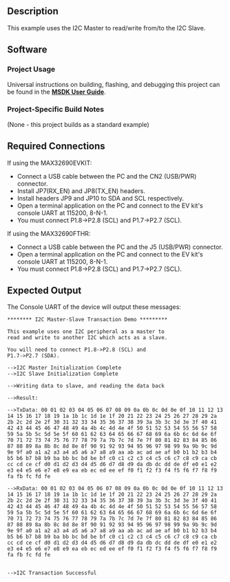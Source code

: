 ## Description

This example uses the I2C Master to read/write from/to the I2C Slave. 

## Software

### Project Usage

Universal instructions on building, flashing, and debugging this project can be found in the **[MSDK User Guide](https://analog-devices-msdk.github.io/msdk/USERGUIDE/)**.

### Project-Specific Build Notes

(None - this project builds as a standard example)

## Required Connections

If using the MAX32690EVKIT:
-   Connect a USB cable between the PC and the CN2 (USB/PWR) connector.
-   Install JP7(RX_EN) and JP8(TX_EN) headers.
-   Install headers JP9 and JP10 to SDA and SCL respectively.
-   Open a terminal application on the PC and connect to the EV kit's console UART at 115200, 8-N-1.
-   You must connect P1.8->P2.8 (SCL) and P1.7->P2.7 (SCL).

If using the MAX32690FTHR:
-   Connect a USB cable between the PC and the J5 (USB/PWR) connector.
-   Open a terminal application on the PC and connect to the EV kit's console UART at 115200, 8-N-1.
-   You must connect P1.8->P2.8 (SCL) and P1.7->P2.7 (SCL).

## Expected Output

The Console UART of the device will output these messages:

```
******** I2C Master-Slave Transaction Demo *********

This example uses one I2C peripheral as a master to
read and write to another I2C which acts as a slave.

You will need to connect P1.8->P2.8 (SCL) and
P1.7->P2.7 (SDA).

-->I2C Master Initialization Complete
-->I2C Slave Initialization Complete

-->Writing data to slave, and reading the data back

-->Result:

-->TxData: 00 01 02 03 04 05 06 07 08 09 0a 0b 0c 0d 0e 0f 10 11 12 13 14 15 16 17 18 19 1a 1b 1c 1d 1e 1f 20 21 22 23 24 25 26 27 28 29 2a 2b 2c 2d 2e 2f 30 31 32 33 34 35 36 37 38 39 3a 3b 3c 3d 3e 3f 40 41 42 43 44 45 46 47 48 49 4a 4b 4c 4d 4e 4f 50 51 52 53 54 55 56 57 58 59 5a 5b 5c 5d 5e 5f 60 61 62 63 64 65 66 67 68 69 6a 6b 6c 6d 6e 6f 70 71 72 73 74 75 76 77 78 79 7a 7b 7c 7d 7e 7f 80 81 82 83 84 85 86 87 88 89 8a 8b 8c 8d 8e 8f 90 91 92 93 94 95 96 97 98 99 9a 9b 9c 9d 9e 9f a0 a1 a2 a3 a4 a5 a6 a7 a8 a9 aa ab ac ad ae af b0 b1 b2 b3 b4 b5 b6 b7 b8 b9 ba bb bc bd be bf c0 c1 c2 c3 c4 c5 c6 c7 c8 c9 ca cb cc cd ce cf d0 d1 d2 d3 d4 d5 d6 d7 d8 d9 da db dc dd de df e0 e1 e2 e3 e4 e5 e6 e7 e8 e9 ea eb ec ed ee ef f0 f1 f2 f3 f4 f5 f6 f7 f8 f9 fa fb fc fd fe

-->RxData: 00 01 02 03 04 05 06 07 08 09 0a 0b 0c 0d 0e 0f 10 11 12 13 14 15 16 17 18 19 1a 1b 1c 1d 1e 1f 20 21 22 23 24 25 26 27 28 29 2a 2b 2c 2d 2e 2f 30 31 32 33 34 35 36 37 38 39 3a 3b 3c 3d 3e 3f 40 41 42 43 44 45 46 47 48 49 4a 4b 4c 4d 4e 4f 50 51 52 53 54 55 56 57 58 59 5a 5b 5c 5d 5e 5f 60 61 62 63 64 65 66 67 68 69 6a 6b 6c 6d 6e 6f 70 71 72 73 74 75 76 77 78 79 7a 7b 7c 7d 7e 7f 80 81 82 83 84 85 86 87 88 89 8a 8b 8c 8d 8e 8f 90 91 92 93 94 95 96 97 98 99 9a 9b 9c 9d 9e 9f a0 a1 a2 a3 a4 a5 a6 a7 a8 a9 aa ab ac ad ae af b0 b1 b2 b3 b4 b5 b6 b7 b8 b9 ba bb bc bd be bf c0 c1 c2 c3 c4 c5 c6 c7 c8 c9 ca cb cc cd ce cf d0 d1 d2 d3 d4 d5 d6 d7 d8 d9 da db dc dd de df e0 e1 e2 e3 e4 e5 e6 e7 e8 e9 ea eb ec ed ee ef f0 f1 f2 f3 f4 f5 f6 f7 f8 f9 fa fb fc fd fe


-->I2C Transaction Successful
```
